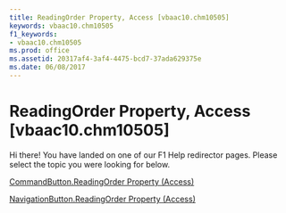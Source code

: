 ```yaml
---
title: ReadingOrder Property, Access [vbaac10.chm10505]
keywords: vbaac10.chm10505
f1_keywords:
- vbaac10.chm10505
ms.prod: office
ms.assetid: 20317af4-3af4-4475-bcd7-37ada629375e
ms.date: 06/08/2017
---
```



# ReadingOrder Property, Access [vbaac10.chm10505]

Hi there! You have landed on one of our F1 Help redirector pages. Please select the topic you were looking for below.

[CommandButton.ReadingOrder Property (Access)](http://msdn.microsoft.com/library/5a47e95d-7421-147f-084a-74130cf524c7%28Office.15%29.aspx)

[NavigationButton.ReadingOrder Property (Access)](http://msdn.microsoft.com/library/5d436f27-e896-15c0-3733-ec7629d58214%28Office.15%29.aspx)


